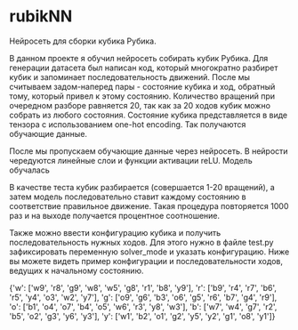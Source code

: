 # rubikNN
Нейросеть для сборки кубика Рубика.

В данном проекте я обучил нейросеть собирать кубик Рубика. Для генерации датасета был написан код, который многократно разбирет кубик и запоминает последовательность движений.
После мы считываем задом-наперед пары - состояние кубика и ход, обратный тому, который привел к этому состоянию. Количество вращений при очередном разборе равняется 20, так как за 20 ходов кубик можно собрать из любого состояния. Состояние кубика представляется в виде тензора с использованием one-hot encoding. Так получаются обучающие данные.

После мы пропускаем обучающие данные через нейросеть. В нейрости чередуются линейные слои и функции активации reLU. Модель обучалась 

В качестве теста кубик разбирается (совершается 1-20 вращений), а затем модель последовательно ставит каждому состоянию в соответствие правильное движение. Такая процедура повторяется 1000 раз и на выходе получается процентное соотношение. 

Также можно ввести конфигурацию кубика и получить последовательность нужных ходов. Для этого нужно в файле test.py зафиксировать переменную solver_mode и указать конфигурацию.
Ниже вы можете видеть пример конфигурации и последовательности ходов, ведущих к начальному состоянию.

{'w': ['w9', 'r8', 'g9', 'w8', 'w5', 'g8', 'r1', 'b8', 'y9'], 'r': ['b9', 'r4', 'r7', 'b6', 'r5', 'y4', 'o3', 'w2', 'y7'], 'g': ['o9', 'g6', 'b3', 'o6', 'g5', 'r6', 'b7', 'g4', 'r9'], 'o': ['b1', 'o4', 'o7', 'b4', 'o5', 'w6', 'r3', 'y8', 'w3'], 'b': ['w7', 'w4', 'g7', 'r2', 'b5', 'o2', 'g3', 'y6', 'y3'], 'y': ['w1', 'b2', 'o1', 'g2', 'y5', 'y2', 'g1', 'o8', 'y1']}












